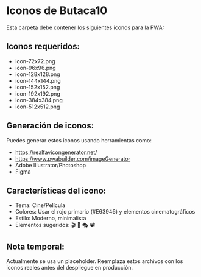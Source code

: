 # Iconos de Butaca10

Esta carpeta debe contener los siguientes iconos para la PWA:

## Iconos requeridos:
- icon-72x72.png
- icon-96x96.png  
- icon-128x128.png
- icon-144x144.png
- icon-152x152.png
- icon-192x192.png
- icon-384x384.png
- icon-512x512.png

## Generación de iconos:
Puedes generar estos iconos usando herramientas como:
- https://realfavicongenerator.net/
- https://www.pwabuilder.com/imageGenerator
- Adobe Illustrator/Photoshop
- Figma

## Características del icono:
- Tema: Cine/Película
- Colores: Usar el rojo primario (#E63946) y elementos cinematográficos
- Estilo: Moderno, minimalista
- Elementos sugeridos: 🎬 🍿 🎭 📽️

## Nota temporal:
Actualmente se usa un placeholder. Reemplaza estos archivos con los iconos reales antes del despliegue en producción.